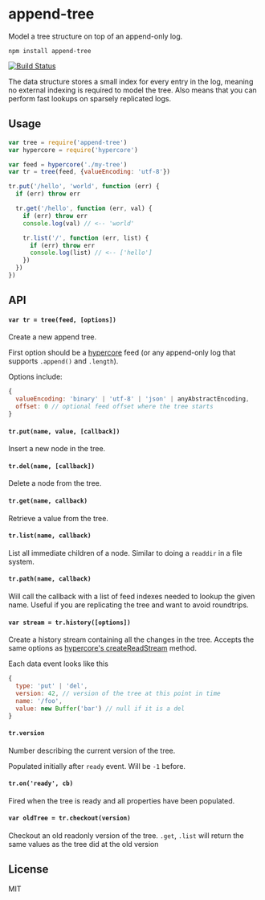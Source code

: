 # append-tree

Model a tree structure on top of an append-only log.

```
npm install append-tree
```

[![Build Status](https://travis-ci.org/mafintosh/append-tree.svg?branch=master)](https://travis-ci.org/mafintosh/append-tree)

The data structure stores a small index for every entry in the log, meaning no external indexing is required to model the tree. Also means that you can perform fast lookups on sparsely replicated logs.

## Usage

``` js
var tree = require('append-tree')
var hypercore = require('hypercore')

var feed = hypercore('./my-tree')
var tr = tree(feed, {valueEncoding: 'utf-8'})

tr.put('/hello', 'world', function (err) {
  if (err) throw err

  tr.get('/hello', function (err, val) {
    if (err) throw err
    console.log(val) // <-- 'world'

    tr.list('/', function (err, list) {
      if (err) throw err
      console.log(list) // <-- ['hello']
    })
  })
})
```

## API

#### `var tr = tree(feed, [options])`

Create a new append tree.

First option should be a [hypercore](https://github.com/mafintosh/hypercore) feed (or any append-only log that supports `.append()` and `.length`).

Options include:

``` js
{
  valueEncoding: 'binary' | 'utf-8' | 'json' | anyAbstractEncoding,
  offset: 0 // optional feed offset where the tree starts
}
```

#### `tr.put(name, value, [callback])`

Insert a new node in the tree.

#### `tr.del(name, [callback])`

Delete a node from the tree.

#### `tr.get(name, callback)`

Retrieve a value from the tree.

#### `tr.list(name, callback)`

List all immediate children of a node. Similar to doing a `readdir` in a file system.

#### `tr.path(name, callback)`

Will call the callback with a list of feed indexes needed to lookup the given name.
Useful if you are replicating the tree and want to avoid roundtrips.

#### `var stream = tr.history([options])`

Create a history stream containing all the changes in the tree. Accepts the same options as [hypercore's createReadStream](https://github.com/mafintosh/hypercore#var-stream--feedcreatereadstreamoptions) method.

Each data event looks like this

``` js
{
  type: 'put' | 'del',
  version: 42, // version of the tree at this point in time
  name: '/foo',
  value: new Buffer('bar') // null if it is a del
}
```

#### `tr.version`

Number describing the current version of the tree.

Populated initially after `ready` event. Will be `-1` before.

#### `tr.on('ready', cb)`

Fired when the tree is ready and all properties have been populated.

#### `var oldTree = tr.checkout(version)`

Checkout an old readonly version of the tree. `.get`, `.list` will return the same values as the tree did at the old version

## License

MIT
